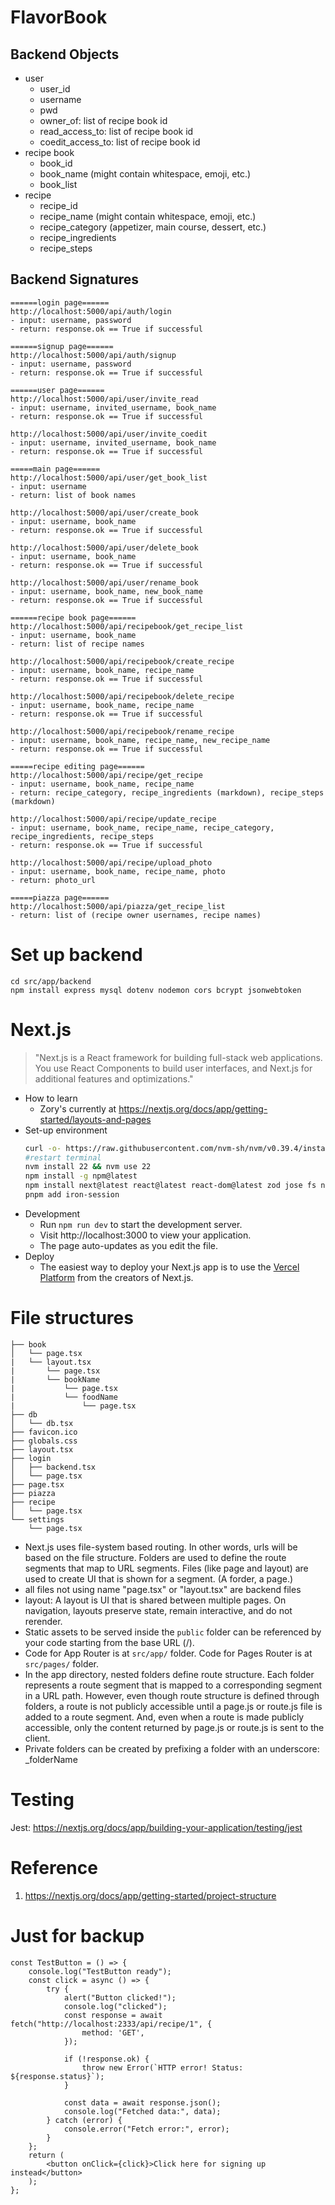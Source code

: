# FlavorBook

## Backend Objects
- user
    - user_id
    - username
    - pwd
    - owner_of: list of recipe book id
    - read_access_to: list of recipe book id
    - coedit_access_to: list of recipe book id
- recipe book
    - book_id
    - book_name (might contain whitespace, emoji, etc.)
    - book_list
- recipe
    - recipe_id
    - recipe_name (might contain whitespace, emoji, etc.)
    - recipe_category (appetizer, main course, dessert, etc.)
    - recipe_ingredients
    - recipe_steps

## Backend Signatures
```
======login page======
http://localhost:5000/api/auth/login
- input: username, password
- return: response.ok == True if successful

======signup page======
http://localhost:5000/api/auth/signup
- input: username, password
- return: response.ok == True if successful

======user page======
http://localhost:5000/api/user/invite_read
- input: username, invited_username, book_name
- return: response.ok == True if successful
    
http://localhost:5000/api/user/invite_coedit
- input: username, invited_username, book_name
- return: response.ok == True if successful

=====main page======
http://localhost:5000/api/user/get_book_list
- input: username
- return: list of book names

http://localhost:5000/api/user/create_book
- input: username, book_name
- return: response.ok == True if successful

http://localhost:5000/api/user/delete_book
- input: username, book_name
- return: response.ok == True if successful

http://localhost:5000/api/user/rename_book
- input: username, book_name, new_book_name
- return: response.ok == True if successful

======recipe book page======
http://localhost:5000/api/recipebook/get_recipe_list
- input: username, book_name
- return: list of recipe names

http://localhost:5000/api/recipebook/create_recipe
- input: username, book_name, recipe_name
- return: response.ok == True if successful

http://localhost:5000/api/recipebook/delete_recipe
- input: username, book_name, recipe_name
- return: response.ok == True if successful

http://localhost:5000/api/recipebook/rename_recipe
- input: username, book_name, recipe_name, new_recipe_name
- return: response.ok == True if successful

=====recipe editing page======
http://localhost:5000/api/recipe/get_recipe
- input: username, book_name, recipe_name
- return: recipe_category, recipe_ingredients (markdown), recipe_steps (markdown)

http://localhost:5000/api/recipe/update_recipe
- input: username, book_name, recipe_name, recipe_category, recipe_ingredients, recipe_steps
- return: response.ok == True if successful

http://localhost:5000/api/recipe/upload_photo
- input: username, book_name, recipe_name, photo
- return: photo_url

=====piazza page======
http://localhost:5000/api/piazza/get_recipe_list
- return: list of (recipe owner usernames, recipe names)

```
# Set up backend
```
cd src/app/backend
npm install express mysql dotenv nodemon cors bcrypt jsonwebtoken
```

# Next.js
> "Next.js is a React framework for building full-stack web applications. You use React Components to build user interfaces, and Next.js for additional features and optimizations."
- How to learn
    - Zory's currently at https://nextjs.org/docs/app/getting-started/layouts-and-pages
- Set-up environment
    ```bash
    curl -o- https://raw.githubusercontent.com/nvm-sh/nvm/v0.39.4/install.sh | bash
    #restart terminal
    nvm install 22 && nvm use 22
    npm install -g npm@latest
    npm install next@latest react@latest react-dom@latest zod jose fs nock next-remove-imports @uiw/react-md-editor@v3.6.0 rehype-sanitize
    pnpm add iron-session
    ```
- Development
    - Run `npm run dev` to start the development server.
    - Visit http://localhost:3000 to view your application.
    - The page auto-updates as you edit the file.
- Deploy
    - The easiest way to deploy your Next.js app is to use the [Vercel Platform](https://vercel.com/new?utm_medium=default-template&filter=next.js&utm_source=create-next-app&utm_campaign=create-next-app-readme) from the creators of Next.js.

# File structures
```
├── book
│   └── page.tsx
|   └── layout.tsx
|       └── page.tsx
|       └── bookName
|           └── page.tsx
|           └── foodName
|               └── page.tsx
├── db
│   └── db.tsx
├── favicon.ico
├── globals.css
├── layout.tsx
├── login
│   ├── backend.tsx
│   └── page.tsx
├── page.tsx
├── piazza
├── recipe
│   └── page.tsx
└── settings
    └── page.tsx
```
- Next.js uses file-system based routing. In other words, urls will be based on the file structure. Folders are used to define the route segments that map to URL segments. Files (like page and layout) are used to create UI that is shown for a segment. (A forder, a page.)
- all files not using name "page.tsx" or "layout.tsx" are backend files
- layout: A layout is UI that is shared between multiple pages. On navigation, layouts preserve state, remain interactive, and do not rerender.
- Static assets to be served inside the `public` folder can be referenced by your code starting from the base URL (/).
- Code for App Router is at `src/app/` folder. Code for Pages Router is at `src/pages/` folder.
- In the app directory, nested folders define route structure. Each folder represents a route segment that is mapped to a corresponding segment in a URL path. However, even though route structure is defined through folders, a route is not publicly accessible until a page.js or route.js file is added to a route segment. And, even when a route is made publicly accessible, only the content returned by page.js or route.js is sent to the client.
- Private folders can be created by prefixing a folder with an underscore: _folderName

# Testing
Jest: https://nextjs.org/docs/app/building-your-application/testing/jest

# Reference
1. https://nextjs.org/docs/app/getting-started/project-structure

# Just for backup
```
const TestButton = () => {
    console.log("TestButton ready");
    const click = async () => {
        try {
            alert("Button clicked!");
            console.log("clicked");
            const response = await fetch("http://localhost:2333/api/recipe/1", {
                method: 'GET',
            });
    
            if (!response.ok) {
                throw new Error(`HTTP error! Status: ${response.status}`);
            }
    
            const data = await response.json();
            console.log("Fetched data:", data);
        } catch (error) {
            console.error("Fetch error:", error);
        }
    };
    return (
        <button onClick={click}>Click here for signing up instead</button>
    );
};
```